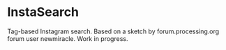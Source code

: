 # InstaSearch

Tag-based Instagram search. Based on a sketch by forum.processing.org forum user newmiracle.
Work in progress.

